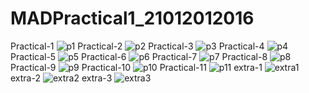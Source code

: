 # MADPractical1_21012012016
Practical-1
![p1](https://user-images.githubusercontent.com/110770530/186239591-b3dd5852-b0ee-4067-84b8-f9c2a1b47cc2.png)
Practical-2
![p2](https://user-images.githubusercontent.com/110770530/186239644-a5750696-4ed2-4a69-bce2-904247eccee0.png)
Practical-3
![p3](https://user-images.githubusercontent.com/110770530/186239670-a8f77c82-4cc1-4616-9b95-7d308d99ac61.png)
Practical-4
![p4](https://user-images.githubusercontent.com/110770530/186239698-da46f9c5-aebb-4f66-a408-a2091b39163e.png)
Practical-5
![p5](https://user-images.githubusercontent.com/110770530/186239733-0dd8b1bb-24dc-4701-951f-daca8ab40a54.png)
Practical-6
![p6](https://user-images.githubusercontent.com/110770530/186239751-14d7e249-403e-46eb-8959-5763bda6482f.png)
Practical-7
![p7](https://user-images.githubusercontent.com/110770530/186239771-967f3e8e-b17f-46b1-b99b-83ffa06e7318.png)
Practical-8
![p8](https://user-images.githubusercontent.com/110770530/186239793-e1aa9024-7a64-4d78-ac1c-8bd29b29162d.png)
Practical-9
![p9](https://user-images.githubusercontent.com/110770530/186239809-4254009b-8a99-4cce-ad8c-5aa635fedbcb.png)
Practical-10
![p10](https://user-images.githubusercontent.com/110770530/186239851-0cc1ffc2-e88b-4c7a-b357-e829ee833cb1.png)
Practical-11
![p11](https://user-images.githubusercontent.com/110770530/186239882-1c250552-4f34-4e71-86b5-a18e1abfcebb.png)
extra-1
![extra1](https://user-images.githubusercontent.com/110770530/186239949-cc90ac02-34ae-41a7-9bdc-bb61e4ea2c10.png)
extra-2
![extra2](https://user-images.githubusercontent.com/110770530/186239991-96e08553-44d0-415b-a5b5-947c7be90edb.png)
extra-3
![extra3](https://user-images.githubusercontent.com/110770530/186240018-aecdaafc-675f-4adc-97f1-b794bf39a3ec.png)
